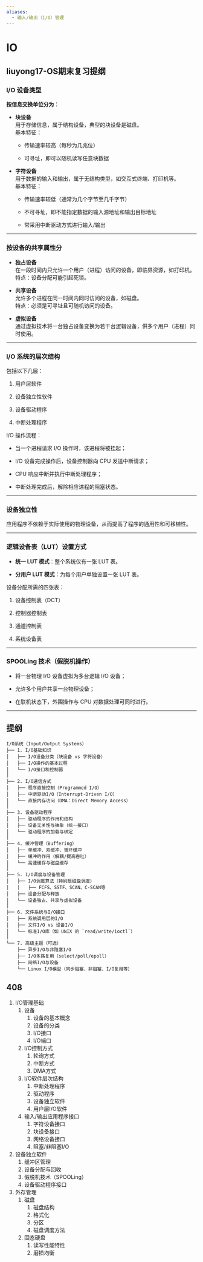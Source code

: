 ```yaml
---
aliases:
  - 输入/输出（I/O）管理
---
```


# IO

## liuyong17-OS期末复习提纲

### I/O 设备类型

**按信息交换单位分为**：

- **块设备**  
    用于存储信息，属于结构设备，典型的块设备是磁盘。  
    基本特征：
    
    - 传输速率较高（每秒为几兆位）
        
    - 可寻址，即可以随机读写任意块数据
        
- **字符设备**  
    用于数据的输入和输出，属于无结构类型，如交互式终端、打印机等。  
    基本特征：
    
    - 传输速率较低（通常为几个字节至几千字节）
        
    - 不可寻址，即不能指定数据的输入源地址和输出目标地址
        
    - 常采用中断驱动方式进行输入/输出
        

---

### 按设备的共享属性分

- **独占设备**  
    在一段时间内只允许一个用户（进程）访问的设备，即临界资源，如打印机。  
    特点：设备分配可能引起死锁。
    
- **共享设备**  
    允许多个进程在同一时间内同时访问的设备，如磁盘。  
    特点：必须是可寻址且可随机访问的设备。
    
- **虚拟设备**  
    通过虚拟技术将一台独占设备变换为若干台逻辑设备，供多个用户（进程）同时使用。
    

---

### I/O 系统的层次结构

包括以下几层：

1. 用户层软件
    
2. 设备独立性软件
    
3. 设备驱动程序
    
4. 中断处理程序
    

I/O 操作流程：

- 当一个进程请求 I/O 操作时，该进程将被挂起；
    
- I/O 设备完成操作后，设备控制器向 CPU 发送中断请求；
    
- CPU 响应中断并执行中断处理程序；
    
- 中断处理完成后，解除相应进程的阻塞状态。
    

---

### 设备独立性

应用程序不依赖于实际使用的物理设备，从而提高了程序的通用性和可移植性。

---

### 逻辑设备表（LUT）设置方式

- **统一 LUT 模式**：整个系统仅有一张 LUT 表。
    
- **分用户 LUT 模式**：为每个用户单独设置一张 LUT 表。
    

设备分配所需的四张表：

1. 设备控制表（DCT）
    
2. 控制器控制表
    
3. 通道控制表
    
4. 系统设备表
    

---

### SPOOLing 技术（假脱机操作）

- 将一台物理 I/O 设备虚拟为多台逻辑 I/O 设备；
    
- 允许多个用户共享一台物理设备；
    
- 在联机状态下，外围操作与 CPU 对数据处理可同时进行。
    

---

## 提纲

```
I/O系统（Input/Output Systems）
├── 1. I/O基础知识
│   ├── I/O设备分类（块设备 vs 字符设备）
│   ├── I/O操作的基本过程
│   └── I/O接口和控制器
│
├── 2. I/O通信方式
│   ├── 程序直接控制（Programmed I/O）
│   ├── 中断驱动I/O（Interrupt-Driven I/O）
│   └── 直接内存访问（DMA：Direct Memory Access）
│
├── 3. 设备驱动程序
│   ├── 驱动程序的作用和结构
│   ├── 设备无关性与抽象（统一接口）
│   └── 驱动程序的加载与绑定
│
├── 4. 缓冲管理（Buffering）
│   ├── 单缓冲、双缓冲、循环缓冲
│   ├── 缓冲的作用（解耦/提高吞吐）
│   └── 高速缓存与磁盘缓存
│
├── 5. I/O调度与设备管理
│   ├── I/O调度算法（特别是磁盘调度）
│   │   ├── FCFS、SSTF、SCAN、C-SCAN等
│   ├── 设备分配与释放
│   └── 设备独占、共享与虚拟设备
│
├── 6. 文件系统与I/O接口
│   ├── 系统调用层的I/O
│   ├── 文件I/O vs 设备I/O
│   └── 标准I/O库（如 UNIX 的 `read/write/ioctl`）
│
└── 7. 高级主题（可选）
    ├── 异步I/O与非阻塞I/O
    ├── I/O多路复用（select/poll/epoll）
    ├── 网络I/O与设备
    └── Linux I/O模型（同步阻塞、非阻塞、I/O复用等）
```

## 408

1. I/O管理基础
	1. 设备
		1. 设备的基本概念
		2. 设备的分类
		3. I/O接口
		4. I/O端口
	2. I/O控制方式
		1. 轮询方式
		2. 中断方式
		3. DMA方式
	3. I/O软件层次结构
		1. 中断处理程序
		2. 驱动程序
		3. 设备独立软件
		4. 用户层I/O软件
	4. 输入/输出应用程序接口
		1. 字符设备接口
		2. 块设备接口
		3. 网络设备接口
		4. 阻塞/非阻塞I/O
2. 设备独立软件
	1. 缓冲区管理
	2. 设备分配与回收
	3. 假脱机技术（SPOOLing）
	4. 设备驱动程序接口
3. 外存管理
	1. 磁盘
		1. 磁盘结构
		2. 格式化
		3. 分区
		4. 磁盘调度方法
	2. 固态硬盘
		1. 读写性能特性
		2. 磨损均衡